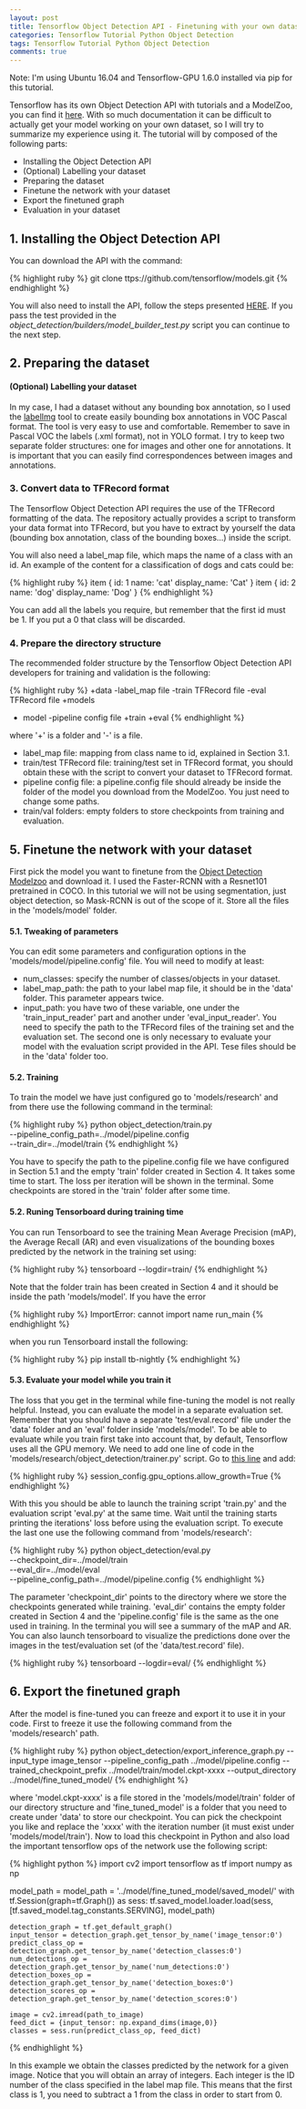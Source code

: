 ```yaml
---
layout: post
title: Tensorflow Object Detection API - Finetuning with your own dataset
categories: Tensorflow Tutorial Python Object Detection
tags: Tensorflow Tutorial Python Object Detection
comments: true
---
```


Note: I'm using Ubuntu 16.04 and Tensorflow-GPU 1.6.0 installed via pip for this tutorial.

Tensorflow has its own Object Detection API with tutorials and a ModelZoo, you can find it [here](https://github.com/tensorflow/models/tree/master/research/object_detection). With so much documentation it can be difficult to actually get your model working on your own dataset, so I will try to summarize my experience using it. The tutorial will by composed of the following parts:

* Installing the Object Detection API
* (Optional) Labelling your dataset
* Preparing the dataset
* Finetune the network with your dataset
* Export the finetuned graph
* Evaluation in your dataset

## 1. Installing the Object Detection API

You can download the API with the command:

{% highlight ruby %}
git clone ttps://github.com/tensorflow/models.git
{% endhighlight %}

You will also need to install the API, follow the steps presented [HERE](https://github.com/tensorflow/models/blob/master/research/object_detection/g3doc/installation.md). If you pass the test provided in the *object_detection/builders/model_builder_test.py* script you can continue to the next step.

## 2. Preparing the dataset

#### (Optional) Labelling your dataset

In my case, I had a dataset without any bounding box annotation, so I used the [labelImg](https://github.com/tzutalin/labelImg) tool to create easily bounding box annotations in VOC Pascal format. The tool is very easy to use and comfortable. Remember to save in Pascal VOC the labels (.xml format), not in YOLO format. I try to keep two separate folder structures: one for images and other one for annotations. It is important that you can easily find correspondences between images and annotations.

### 3. Convert data to TFRecord format

The Tensorflow Object Detection API requires the use of the TFRecord formatting of the data. The repository actually provides a script to transform your data format into TFRecord, but you have to extract by yourself the data (bounding box annotation, class of the bounding boxes...) inside the script.

You will also need a label_map file, which maps the name of a class with an id. An example of the content for a classification of dogs and cats could be:

{% highlight ruby %}
item {
  id: 1
  name: 'cat'
  display_name: 'Cat'
}
item {
  id: 2
  name: 'dog'
  display_name: 'Dog'
}
{% endhighlight %}

You can add all the labels you require, but remember that the first id must be 1. If you put a 0 that class will be discarded.

### 4. Prepare the directory structure

The recommended folder structure by the Tensorflow Object Detection API developers for training and validation is the following:

{% highlight ruby %}
+data
  -label_map file 
  -train TFRecord file
  -eval TFRecord file 
+models
  + model
    -pipeline config file 
    +train 
    +eval 
{% endhighlight %}

where '+' is a folder and '-' is a file. 

* label_map file: mapping from class name to id, explained in Section 3.1.
* train/test TFRecord file: training/test set in TFRecord format, you should obtain these with the script to convert your dataset to TFRecord format.
* pipeline config file: a pipeline.config file should already be inside the folder of the model you download from the ModelZoo. You just need to change some paths.
* train/val folders: empty folders to store checkpoints from training and evaluation.

## 5. Finetune the network with your dataset

First pick the model you want to finetune from the [Object Detection Modelzoo](https://github.com/tensorflow/models/blob/master/research/object_detection/g3doc/detection_model_zoo.md) and download it. I used the Faster-RCNN with a Resnet101 pretrained in COCO. In this tutorial we will not be using segmentation, just object detection, so Mask-RCNN is out of the scope of it. Store all the files in the 'models/model' folder.

#### 5.1. Tweaking of parameters

You can edit some parameters and configuration options in the 'models/model/pipeline.config' file. You will need to modify at least:
* num_classes: specify the number of classes/objects in your dataset.
* label_map_path: the path to your label map file, it should be in the 'data' folder. This parameter appears twice.
* input_path: you have two of these variable, one under the 'train_input_reader' part and another under 'eval_input_reader'. You need to specify the path to the TFRecord files of the training set and the evaluation set. The second one is only necessary to evaluate your model with the evaluation script provided in the API. Tese files should be in the 'data' folder too.

#### 5.2. Training

To train the model we have just configured go to 'models/research' and from there use the following command in the terminal:

{% highlight ruby %}
python object_detection/train.py \
    --pipeline_config_path=../model/pipeline.config \
    --train_dir=../model/train
{% endhighlight %}

You have to specify the path to the pipeline.config file we have configured in Section 5.1 and the empty 'train' folder created in Section 4. It takes some time to start. The loss per iteration will be shown in the terminal. Some checkpoints are stored in the 'train' folder after some time.

#### 5.2. Runing Tensorboard during training time

You can run Tensorboard to see the training Mean Average Precision (mAP), the Average Recall (AR) and even visualizations of the bounding boxes predicted by the network in the training set using:

{% highlight ruby %}
tensorboard --logdir=train/
{% endhighlight %}

Note that the folder train has been created in Section 4 and it should be inside the path 'models/model'. If you have the error

{% highlight ruby %}
ImportError: cannot import name run_main
{% endhighlight %}

when you run Tensorboard install the following:

{% highlight ruby %}
pip install tb-nightly
{% endhighlight %}

#### 5.3. Evaluate your model while you train it

The loss that you get in the terminal while fine-tuning the model is not really helpful. Instead, you can evaluate the model in a separate evaluation set. Remember that you should have a separate 'test/eval.record' file under the 'data' folder and an 'eval' folder inside 'models/model'. To be able to evaluate while you train first take into account that, by default, Tensorflow uses all the GPU memory. We need to add one line of code in the 'models/research/object_detection/trainer.py' script. Go to [this line](https://github.com/tensorflow/models/blob/master/research/object_detection/trainer.py#L357) and add:

{% highlight ruby %}
session_config.gpu_options.allow_growth=True
{% endhighlight %}

With this you should be able to launch the training script 'train.py' and the evaluation script 'eval.py' at the same time. Wait until the training starts printing the iterations' loss before using the evaluation script. To execute the last one use the following command from 'models/research':

{% highlight ruby %}
python object_detection/eval.py \
        --checkpoint_dir=../model/train \
        --eval_dir=../model/eval \
        --pipeline_config_path=../model/pipeline.config
{% endhighlight %}

The parameter 'checkpoint_dir' points to the directory where we store the checkpoints generated while training. 'eval_dir' contains the empty folder created in Section 4 and the 'pipeline.config' file is the same as the one used in training. In the terminal you will see a summary of the mAP and AR. You can also launch tensorboard to visualize the predictions done over the images in the test/evaluation set (of the 'data/test.record' file).

{% highlight ruby %}
tensorboard --logdir=eval/
{% endhighlight %}

## 6. Export the finetuned graph

After the model is fine-tuned you can freeze and export it to use it in your code. First to freeze it use the following command from the 'models/research' path.

{% highlight ruby %}
python object_detection/export_inference_graph.py --input_type image_tensor --pipeline_config_path ../model/pipeline.config --trained_checkpoint_prefix ../model/train/model.ckpt-xxxx --output_directory ../model/fine_tuned_model/
{% endhighlight %}

where 'model.ckpt-xxxx' is a file stored in the 'models/model/train' folder of our directory structure and 'fine_tuned_model' is a folder that you need to create under 'data' to store our checkpoint. You can pick the checkpoint you like and replace the 'xxxx' with the iteration number (it must exist under 'models/model/train'). Now to load this checkpoint in Python and also load the important tensorflow ops of the network use the following script:

{% highlight python %}
import cv2
import tensorflow as tf
import numpy as np

model_path = model_path = '../model/fine_tuned_model/saved_model/'
with tf.Session(graph=tf.Graph()) as sess:
    tf.saved_model.loader.load(sess, [tf.saved_model.tag_constants.SERVING], model_path) 

    detection_graph = tf.get_default_graph()
    input_tensor = detection_graph.get_tensor_by_name('image_tensor:0')
    predict_class_op = detection_graph.get_tensor_by_name('detection_classes:0')
    num_detections_op = detection_graph.get_tensor_by_name('num_detections:0')
    detection_boxes_op = detection_graph.get_tensor_by_name('detection_boxes:0')
    detection_scores_op = detection_graph.get_tensor_by_name('detection_scores:0')

    image = cv2.imread(path_to_image)
    feed_dict = {input_tensor: np.expand_dims(image,0)}
    classes = sess.run(predict_class_op, feed_dict)
{% endhighlight %}

In this example we obtain the classes predicted by the network for a given image. Notice that you will obtain an array of integers. Each integer is the ID number of the class specified in the label map file. This means that the first class is 1, you need to subtract a 1 from the class in order to start from 0.



